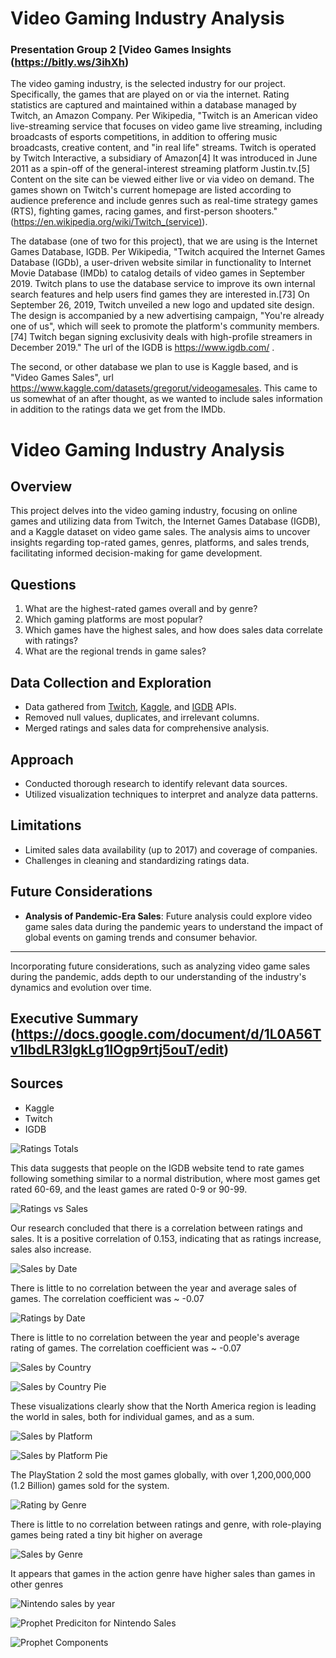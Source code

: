 # Video Gaming Industry Analysis

### Presentation Group 2 [Video Games Insights (https://bitly.ws/3ihXh)

The video gaming industry, is the selected industry for our project.  Specifically, the games that are played on or via the internet.  Rating statistics are captured and maintained 
within a database managed by Twitch, an Amazon Company.  Per Wikipedia, "Twitch is an American video live-streaming service that focuses on video game live streaming, including broadcasts of esports competitions, in addition to offering music broadcasts, creative content, and "in real life" streams. Twitch is operated by Twitch Interactive, a subsidiary of Amazon[4] It was introduced in June 2011 as a spin-off of the general-interest streaming platform Justin.tv.[5] Content on the site can be viewed either live or via video on demand. The games shown on Twitch's current homepage are listed according to audience preference and include genres such as real-time strategy games (RTS), fighting games, racing games, and first-person shooters." (https://en.wikipedia.org/wiki/Twitch_(service)).

The database (one of two for this project), that we are using is the Internet Games Database, IGDB. Per Wikipedia, "Twitch acquired the Internet Games Database (IGDb), a user-driven website similar in functionality to Internet Movie Database (IMDb) to catalog details of video games in September 2019. Twitch plans to use the database service to improve its own internal search features and help users find games they are interested in.[73] On September 26, 2019, Twitch unveiled a new logo and updated site design. The design is accompanied by a new advertising campaign, "You're already one of us", which will seek to promote the platform's community members.[74] Twitch began signing exclusivity deals with high-profile streamers in December 2019."  The url of the IGDB is https://www.igdb.com/ .  

The second, or other database we plan to use is Kaggle based, and is "Video Games Sales", url https://www.kaggle.com/datasets/gregorut/videogamesales. This came to us somewhat of an after thought, as we wanted to include sales information in addition to the ratings data we get from the IMDb. 

# Video Gaming Industry Analysis

## Overview

This project delves into the video gaming industry, focusing on online games and utilizing data from Twitch, the Internet Games Database (IGDB), and a Kaggle dataset on video game sales. The analysis aims to uncover insights regarding top-rated games, genres, platforms, and sales trends, facilitating informed decision-making for game development.

## Questions

1. What are the highest-rated games overall and by genre?
2. Which gaming platforms are most popular?
3. Which games have the highest sales, and how does sales data correlate with ratings?
4. What are the regional trends in game sales?

## Data Collection and Exploration

- Data gathered from [Twitch](https://www.twitch.tv/), [Kaggle](https://www.kaggle.com/), and [IGDB](https://www.igdb.com/) APIs.
- Removed null values, duplicates, and irrelevant columns.
- Merged ratings and sales data for comprehensive analysis.

## Approach

- Conducted thorough research to identify relevant data sources.
- Utilized visualization techniques to interpret and analyze data patterns.

## Limitations

- Limited sales data availability (up to 2017) and coverage of companies.
- Challenges in cleaning and standardizing ratings data.

## Future Considerations

- **Analysis of Pandemic-Era Sales**: Future analysis could explore video game sales data during the pandemic years to understand the impact of global events on gaming trends and consumer behavior.

---

Incorporating future considerations, such as analyzing video game sales during the pandemic, adds depth to our understanding of the industry's dynamics and evolution over time.

## Executive Summary (https://docs.google.com/document/d/1L0A56Tv1IbdLR3lgkLg1lOgp9rtj5ouT/edit) 

## Sources

- Kaggle
- Twitch
- IGDB

![Ratings Totals](Visualizations/Ratings_totals.png)

This data suggests that people on the IGDB website tend to rate games following something similar to a normal distribution, where most games get rated 60-69, and the least games are rated 0-9 or 90-99.

![Ratings vs Sales](Visualizations/Ratings_sales.png)

Our research concluded that there is a correlation between ratings and sales. It is a positive correlation of 0.153, indicating that as ratings increase, sales also increase. 

![Sales by Date](Visualizations/sales_by_release_date.png)

There is little to no correlation between the year and average sales of games. The correlation coefficient was ~ -0.07

![Ratings by Date](Visualizations/ratings_by_date.png)

There is little to no correlation between the year and people's average rating of games. The correlation coefficient was ~ -0.07

![Sales by Country](Visualizations/sales_by_country_top_10.png)

![Sales by Country Pie](Visualizations/Total_sales_by_country.png)

These visualizations clearly show that the North America region is leading the world in sales, both for individual games, and as a sum.

![Sales by Platform](Visualizations/sales_by_platform.png)

![Sales by Platform Pie](Visualizations/Sales_by_platform_pie.png)

The PlayStation 2 sold the most games globally, with over 1,200,000,000 (1.2 Billion) games sold for the system.

![Rating by Genre](Visualizations/ratings_by_genre.png)

There is little to no correlation between ratings and genre, with role-playing games being rated a tiny bit higher on average

![Sales by Genre](Visualizations/sales_by_genre.png)

It appears that games in the action genre have higher sales than games in other genres

![Nintendo sales by year](Visualizations/nintendo_sales.png)

![Prophet Prediciton for Nintendo Sales](Visualizations/prophet_prediction.png)

![Prophet Components](Visualizations/prophet_components.png)